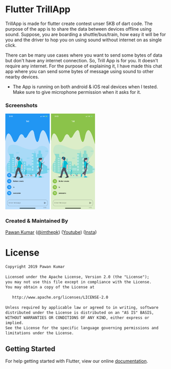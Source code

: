 # Flutter TrillApp

TrillApp is made for flutter create contest unser 5KB of dart code. The purpose of the app is to share the data between devices offline using sound. Suppose, you are boarding a shuttle/bus/train, how easy it will be for you and the driver to hop you on using sound without internet on as single click.

There can be many use cases where you want to send some bytes of data but don't have any internet connection. So, Trill App is for you. It doesn't require any internet. For the purpose of explaining it, I have made this chat app where you can send some bytes of message using sound to other nearby devices.

- The App is running on both android & iOS real devices when I tested. Make sure to give microphone permission when it asks for it.

### Screenshots

<img src="ss1.JPG" height="300em" /> <img src="ss2.JPG" height="300em" />

### Created & Maintained By

[Pawan Kumar](https://github.com/iampawan) ([@imthepk](https://www.twitter.com/imthepk)) ([Youtube](https://www.youtube.com/c/MTechViral))
([Insta](https://www.instagram.com/codepur_ka_superhero))

# License

    Copyright 2019 Pawan Kumar

    Licensed under the Apache License, Version 2.0 (the "License");
    you may not use this file except in compliance with the License.
    You may obtain a copy of the License at

       http://www.apache.org/licenses/LICENSE-2.0

    Unless required by applicable law or agreed to in writing, software
    distributed under the License is distributed on an "AS IS" BASIS,
    WITHOUT WARRANTIES OR CONDITIONS OF ANY KIND, either express or implied.
    See the License for the specific language governing permissions and
    limitations under the License.

## Getting Started

For help getting started with Flutter, view our online
[documentation](https://flutter.dev/).

